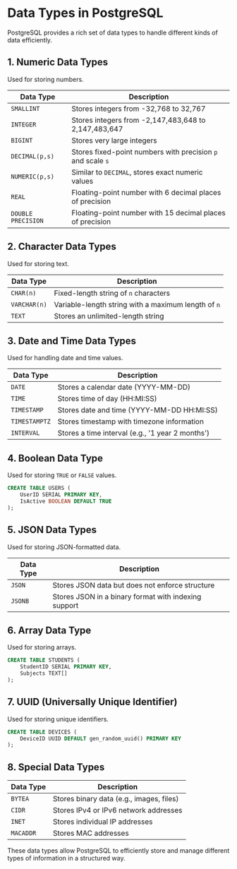 # Data Types in PostgreSQL

PostgreSQL provides a rich set of data types to handle different kinds of data efficiently.

## 1. Numeric Data Types
Used for storing numbers.

| Data Type  | Description |
|------------|------------|
| `SMALLINT` | Stores integers from -32,768 to 32,767 |
| `INTEGER`  | Stores integers from -2,147,483,648 to 2,147,483,647 |
| `BIGINT`   | Stores very large integers |
| `DECIMAL(p,s)` | Stores fixed-point numbers with precision `p` and scale `s` |
| `NUMERIC(p,s)` | Similar to `DECIMAL`, stores exact numeric values |
| `REAL`     | Floating-point number with 6 decimal places of precision |
| `DOUBLE PRECISION` | Floating-point number with 15 decimal places of precision |

## 2. Character Data Types
Used for storing text.

| Data Type  | Description |
|------------|------------|
| `CHAR(n)`  | Fixed-length string of `n` characters |
| `VARCHAR(n)` | Variable-length string with a maximum length of `n` |
| `TEXT`     | Stores an unlimited-length string |

## 3. Date and Time Data Types
Used for handling date and time values.

| Data Type  | Description |
|------------|------------|
| `DATE`     | Stores a calendar date (YYYY-MM-DD) |
| `TIME`     | Stores time of day (HH:MI:SS) |
| `TIMESTAMP` | Stores date and time (YYYY-MM-DD HH:MI:SS) |
| `TIMESTAMPTZ` | Stores timestamp with timezone information |
| `INTERVAL` | Stores a time interval (e.g., '1 year 2 months') |

## 4. Boolean Data Type
Used for storing `TRUE` or `FALSE` values.
```sql
CREATE TABLE USERS (
    UserID SERIAL PRIMARY KEY,
    IsActive BOOLEAN DEFAULT TRUE
);
```

## 5. JSON Data Types
Used for storing JSON-formatted data.

| Data Type  | Description |
|------------|------------|
| `JSON`     | Stores JSON data but does not enforce structure |
| `JSONB`    | Stores JSON in a binary format with indexing support |

## 6. Array Data Type
Used for storing arrays.
```sql
CREATE TABLE STUDENTS (
    StudentID SERIAL PRIMARY KEY,
    Subjects TEXT[]
);
```

## 7. UUID (Universally Unique Identifier)
Used for storing unique identifiers.
```sql
CREATE TABLE DEVICES (
    DeviceID UUID DEFAULT gen_random_uuid() PRIMARY KEY
);
```

## 8. Special Data Types
| Data Type  | Description |
|------------|------------|
| `BYTEA`    | Stores binary data (e.g., images, files) |
| `CIDR`     | Stores IPv4 or IPv6 network addresses |
| `INET`     | Stores individual IP addresses |
| `MACADDR`  | Stores MAC addresses |

These data types allow PostgreSQL to efficiently store and manage different types of information in a structured way.

